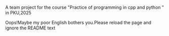 A team project for the course "Practice of programming in cpp and python " in PKU,2025

Oops!Maybe my poor English bothers you.Please reload the page and ignore the README text 

